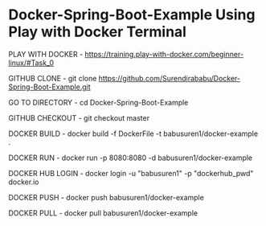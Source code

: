 # Docker-Spring-Boot-Example Using Play with Docker Terminal

PLAY WITH DOCKER - https://training.play-with-docker.com/beginner-linux/#Task_0

GITHUB CLONE  - git clone https://github.com/Surendirababu/Docker-Spring-Boot-Example.git
	              
GO TO DIRECTORY - cd Docker-Spring-Boot-Example

GITHUB CHECKOUT - git checkout master

DOCKER BUILD  -  docker build -f DockerFile -t babusuren1/docker-example .

DOCKER RUN     -  docker run -p 8080:8080 -d babusuren1/docker-example

DOCKER HUB LOGIN - docker login -u "babusuren1" -p "dockerhub_pwd" docker.io

DOCKER PUSH    - docker push  babusuren1/docker-example

DOCKER PULL - docker pull babusuren1/docker-example
